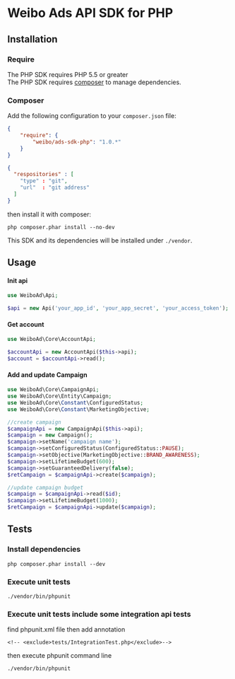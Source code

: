 # Weibo Ads API SDK for PHP
## Installation
### Require
The PHP SDK requires PHP 5.5 or greater    
The PHP SDK requires [composer](https://getcomposer.org/download/) to manage dependencies.

### Composer
Add the following configuration to your `composer.json` file:

```json
{
    "require": {
        "weibo/ads-sdk-php": "1.0.*"
    }
}  
```
     
```json   
{
  "respositories" : [
    "type" : "git",
    "url"  : "git address"
  ]
}
```  
then install it with composer:

```shell
php composer.phar install --no-dev
```

This SDK and its dependencies will be installed under `./vendor`.

## Usage

#### Init api 
```php
use WeiboAd\Api;

$api = new Api('your_app_id', 'your_app_secret', 'your_access_token');
```
#### Get account
```php
use WeiboAd\Core\AccountApi;  

$accountApi = new AccountApi($this->api);
$account = $accountApi->read();
```

#### Add and update Campaign
```php
use WeiboAd\Core\CampaignApi;  
use WeiboAd\Core\Entity\Campaign;
use WeiboAd\Core\Constant\ConfiguredStatus;
use WeiboAd\Core\Constant\MarketingObjective;

//create campaign
$campaignApi = new CampaignApi($this->api);
$campaign = new Campaign();
$campaign->setName('campaign name');
$campaign->setConfiguredStatus(ConfiguredStatus::PAUSE);
$campaign->setObjective(MarketingObjective::BRAND_AWARENESS);
$campaign->setLifetimeBudget(600);
$campaign->setGuaranteedDelivery(false);
$retCampaign = $campaignApi->create($campaign);

//update campaign budget
$campaign = $campaignApi->read($id);
$campaign->setLifetimeBudget(1000);
$retCampaign = $campaignApi->update($campaign);
```

## Tests

### Install dependencies

```shell
php composer.phar install --dev
```
### Execute unit tests 

```shell
./vendor/bin/phpunit
```

### Execute unit tests include some integration api tests 
find phpunit.xml file then add annotation
```shell
<!-- <exclude>tests/IntegrationTest.php</exclude>-->
```
then execute phpunit command line
```shell
./vendor/bin/phpunit
```